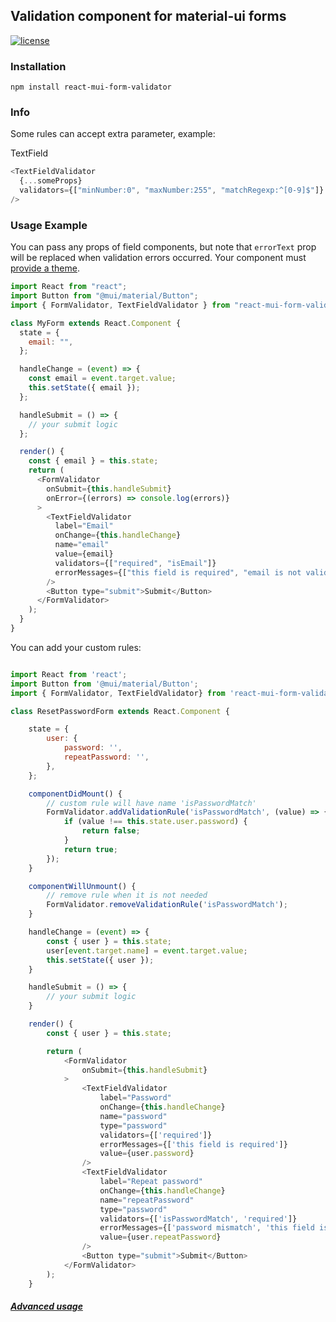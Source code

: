 ## Validation component for material-ui forms

[![license](https://img.shields.io/github/license/mashape/apistatus.svg)](https://opensource.org/licenses/MIT)

### Installation

```
npm install react-mui-form-validator

```

### Info

Some rules can accept extra parameter, example:

TextField
```javascript
<TextFieldValidator
  {...someProps}
  validators={["minNumber:0", "maxNumber:255", "matchRegexp:^[0-9]$"]}
/>
```

### Usage Example

You can pass any props of field components, but note that `errorText` prop will be replaced when validation errors occurred.
Your component must [provide a theme](http://www.material-ui.com/#/get-started/usage).

```javascript
import React from "react";
import Button from "@mui/material/Button";
import { FormValidator, TextFieldValidator } from "react-mui-form-validator";

class MyForm extends React.Component {
  state = {
    email: "",
  };

  handleChange = (event) => {
    const email = event.target.value;
    this.setState({ email });
  };

  handleSubmit = () => {
    // your submit logic
  };

  render() {
    const { email } = this.state;
    return (
      <FormValidator
        onSubmit={this.handleSubmit}
        onError={(errors) => console.log(errors)}
      >
        <TextFieldValidator
          label="Email"
          onChange={this.handleChange}
          name="email"
          value={email}
          validators={["required", "isEmail"]}
          errorMessages={["this field is required", "email is not valid"]}
        />
        <Button type="submit">Submit</Button>
      </FormValidator>
    );
  }
}
```

You can add your custom rules:

```javascript

import React from 'react';
import Button from '@mui/material/Button';
import { FormValidator, TextFieldValidator} from 'react-mui-form-validator';

class ResetPasswordForm extends React.Component {

    state = {
        user: {
            password: '',
            repeatPassword: '',
        },
    };

    componentDidMount() {
        // custom rule will have name 'isPasswordMatch'
        FormValidator.addValidationRule('isPasswordMatch', (value) => {
            if (value !== this.state.user.password) {
                return false;
            }
            return true;
        });
    }

    componentWillUnmount() {
        // remove rule when it is not needed
        FormValidator.removeValidationRule('isPasswordMatch');
    }

    handleChange = (event) => {
        const { user } = this.state;
        user[event.target.name] = event.target.value;
        this.setState({ user });
    }

    handleSubmit = () => {
        // your submit logic
    }

    render() {
        const { user } = this.state;

        return (
            <FormValidator
                onSubmit={this.handleSubmit}
            >
                <TextFieldValidator
                    label="Password"
                    onChange={this.handleChange}
                    name="password"
                    type="password"
                    validators={['required']}
                    errorMessages={['this field is required']}
                    value={user.password}
                />
                <TextFieldValidator
                    label="Repeat password"
                    onChange={this.handleChange}
                    name="repeatPassword"
                    type="password"
                    validators={['isPasswordMatch', 'required']}
                    errorMessages={['password mismatch', 'this field is required']}
                    value={user.repeatPassword}
                />
                <Button type="submit">Submit</Button>
            </FormValidator>
        );
    }

```

##### [Advanced usage](https://github.com/blencm/react-mui-form-validator/wiki)
